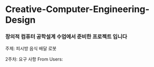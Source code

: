 # Creative-Computer-Engineering-Design

### 창의적 컴퓨터 공학설계 수업에서 준비한 프로젝트 입니다

주제: 피시방 음식 배달 로봇

2주차:
요구 사항 From Users:


